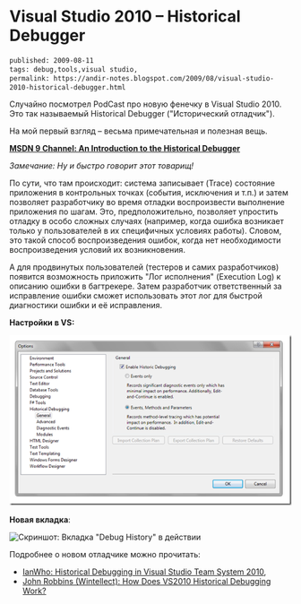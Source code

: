 Visual Studio 2010 – Historical Debugger
========================================

    published: 2009-08-11 
    tags: debug,tools,visual studio, 
    permalink: https://andir-notes.blogspot.com/2009/08/visual-studio-2010-historical-debugger.html

Случайно посмотрел PodCast про новую фенечку в Visual Studio 2010. Это так называемый Historical Debugger ("Исторический отладчик").

На мой первый взгляд – весьма примечательная и полезная вещь.

[**MSDN 9 Channel: An Introduction to the Historical Debugger**](http://channel9.msdn.com/shows/10-4/10-4-Episode-28-An-Introduction-to-the-Historical-Debugger/)

_Замечание: Ну и быстро говорит этот товарищ!_

По сути, что там происходит: система записывает (Trace) состояние приложения в контрольных точках (события, исключения и т.п.) и затем позволяет разработчику во время отладки воспроизвести выполнение приложения по шагам. Это, предположительно, позволяет упростить отладку в особо сложных случаях (например, когда ошибка возникает только у пользователей в их специфичных условиях работы). Словом, это такой способ воспроизведения ошибок, когда нет необходимости воспроизведения условий их возникновения.

А для продвинутых пользователей (тестеров и самих разработчиков) появится возможность приложить "Лог исполнения" (Execution Log) к описанию ошибки в багтрекере. Затем разработчик ответственный за исправление ошибки сможет использовать этот лог для быстрой диагностики ошибки и её исправления.

**Настройки в VS:**

**![Скриншот: VS2010 Options - Historical Debugging](Скриншот__VS2010_Options_-_Historical_Debugging.png "Скриншот: VS2010 Options - Historical Debugging")**

**Новая вкладка**:

![Скриншот: Вкладка "Debug History" в действии](Скриншот__Вкладка_Debug_History_в_действии.png "Скриншот: Вкладка \"Debug History\" в действии") 

Подробнее о новом отладчике можно прочитать:

*   [IanWho: Historical Debugging in Visual Studio Team System 2010](http://blogs.msdn.com/ianhu/archive/2009/05/13/historical-debugging-in-visual-studio-team-system-2010.aspx),
*   [John Robbins (Wintellect): How Does VS2010 Historical Debugging Work?](http://www.wintellect.com/CS/blogs/jrobbins/archive/2009/06/16/how-does-vs2010-historical-debugging-work.aspx)